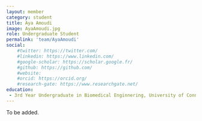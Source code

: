 ```yaml
---
layout: member
category: student
title: Aya Amoudi
image: AyaAmoudi.jpg
role: Undergraduate Student
permalink: 'team/AyaAmoudi'
social:
    #twitter: https://twitter.com/
    #linkedin: https://www.linkedin.com/
    #google-scholar: https://scholar.google.fr/
    #github: https://github.com/
    #website:
    #orcid: https://orcid.org/
    #research-gate: https://www.researchgate.net/
education:
 - 3rd Year Undergraduate in Biomedical Enginnering, University of Connecticut
---
```


To be added.